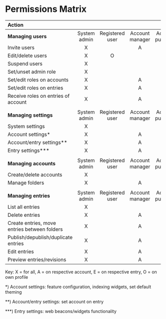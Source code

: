 # Permissions Matrix

| Action |  |  |  |  |  |  |  |  |  |  |  |
| :--- | :---: | :---: | :---: | :---: | :---: | :---: | :---: | :---: | :---: | :---: | :---: |
| __Managing users__ |  System admin | Registered user | Account manager | Account publisher | Account editor | Account previewer | Account member | Entry manager | Entry publisher | Entry editor | Entry previewer |
| Invite users | X |  | A |  |  |  |  |  |  |  |  |
| Edit/delete users | X | O |  |  |  |  |  |  |  |  |  |
| Suspend users | X |  |  |  |  |  |  |  |  |  |  |
| Set/unset admin role | X |  |  |  |  |  |  |  |  |  |  |
| Set/edit roles on accounts | X |  | A |  |  |  |  |  |  |  |  |
| Set/edit roles on entries | X |  | A |  |  |  |  | E |  |  |  |
| Receive roles on entries of account | X |  | A | A | A | A | A |  |  |  |  |
|  |  |  |  |  |  |  |  |  |  |  |  |
| __Managing settings__ | System admin | Registered user | Account manager | Account publisher | Account editor | Account previewer | Account member | Entry manager | Entry publisher | Entry editor | Entry previewer |
| System settings | X |  |  |  |  |  |  |  |  |  |  |
| Account settings* | X |  | A |  |  |  |  |  |  |  |  |
| Account/entry settings** | X |  | A | A |  |  |  |  |  |  |  |
| Entry settings*** | X |  | A | A |  |  |  | E | E |  |  |
|  |  |  |  |  |  |  |  |  |  |  |  |
| __Managing accounts__ | System admin | Registered user | Account manager | Account publisher | Account editor | Account previewer | Account member | Entry manager | Entry publisher | Entry editor | Entry previewer |
| Create/delete accounts | X |  |  |  |  |  |  |  |  |  |  |
| Manage folders | X |  | A | A |  |  |  |  |  |  |  |
|  |  |  |  |  |  |  |  |  |  |  |  |
| __Managing entries__ | System admin | Registered user | Account manager | Account publisher | Account editor | Account previewer | Account member | Entry manager | Entry publisher | Entry editor | Entry previewer |
| List all entries | X |  |  |  |  |  |  |  |  |  |  |
| Delete entries | X |  | A |  |  |  |  |  |  |  |  |
| Create entries, move entries between folders | X |  | A | A |  |  |  |  |  |  |  |
| Publish/depublish/duplicate entries | X |  | A | A |  |  |  | E | E |  |  |
| Edit entries | X |  | A | A | A |  |  | E | E | E |  |
| Preview entries/revisions | X |  | A | A | A | A |  | E | E | E | E |

Key: X = for all, A = on respective account, E = on respective entry, O = on own profile

*) Account settings: feature configuration, indexing widgets, set default theming

**) Account/entry settings: set account on entry

***) Entry settings: web beacons/widgets functionality
